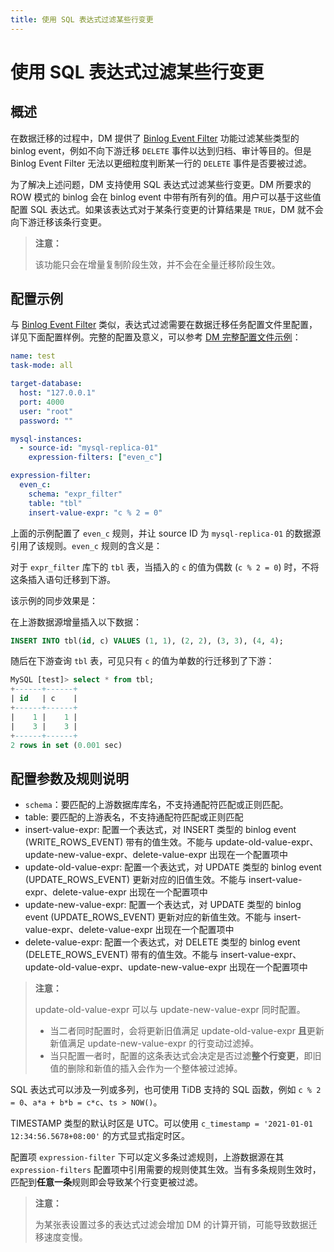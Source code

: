 ```yaml
---
title: 使用 SQL 表达式过滤某些行变更
---
```


# 使用 SQL 表达式过滤某些行变更

## 概述

在数据迁移的过程中，DM 提供了 [Binlog Event Filter](key-features.md#binlog-event-filter) 功能过滤某些类型的 binlog event，例如不向下游迁移 `DELETE` 事件以达到归档、审计等目的。但是 Binlog Event Filter 无法以更细粒度判断某一行的 `DELETE` 事件是否要被过滤。

为了解决上述问题，DM 支持使用 SQL 表达式过滤某些行变更。DM 所要求的 ROW 模式的 binlog 会在 binlog event 中带有所有列的值。用户可以基于这些值配置 SQL 表达式。如果该表达式对于某条行变更的计算结果是 `TRUE`，DM 就不会向下游迁移该条行变更。

> **注意：**
>
> 该功能只会在增量复制阶段生效，并不会在全量迁移阶段生效。

## 配置示例

与 [Binlog Event Filter](key-features.md#binlog-event-filter) 类似，表达式过滤需要在数据迁移任务配置文件里配置，详见下面配置样例。完整的配置及意义，可以参考 [DM 完整配置文件示例](task-configuration-file-full.md#完整配置文件示例)：

```yml
name: test
task-mode: all

target-database:
  host: "127.0.0.1"
  port: 4000
  user: "root"
  password: ""

mysql-instances:
  - source-id: "mysql-replica-01"
    expression-filters: ["even_c"]

expression-filter:
  even_c:
    schema: "expr_filter"
    table: "tbl"
    insert-value-expr: "c % 2 = 0"
```

上面的示例配置了 `even_c` 规则，并让 source ID 为 `mysql-replica-01` 的数据源引用了该规则。`even_c` 规则的含义是：

对于 `expr_filter` 库下的 `tbl` 表，当插入的 `c` 的值为偶数 (`c % 2 = 0`) 时，不将这条插入语句迁移到下游。

该示例的同步效果是：

在上游数据源增量插入以下数据：

```sql
INSERT INTO tbl(id, c) VALUES (1, 1), (2, 2), (3, 3), (4, 4);
```

随后在下游查询 `tbl` 表，可见只有 `c` 的值为单数的行迁移到了下游： 

```sql
MySQL [test]> select * from tbl;
+------+------+
| id   | c    |
+------+------+
|    1 |    1 |
|    3 |    3 |
+------+------+
2 rows in set (0.001 sec)
```

## 配置参数及规则说明

- `schema`：要匹配的上游数据库库名，不支持通配符匹配或正则匹配。
- table: 要匹配的上游表名，不支持通配符匹配或正则匹配
- insert-value-expr: 配置一个表达式，对 INSERT 类型的 binlog event (WRITE_ROWS_EVENT) 带有的值生效。不能与 update-old-value-expr、update-new-value-expr、delete-value-expr 出现在一个配置项中
- update-old-value-expr: 配置一个表达式，对 UPDATE 类型的 binlog event (UPDATE_ROWS_EVENT) 更新对应的旧值生效。不能与 insert-value-expr、delete-value-expr 出现在一个配置项中
- update-new-value-expr: 配置一个表达式，对 UPDATE 类型的 binlog event (UPDATE_ROWS_EVENT) 更新对应的新值生效。不能与 insert-value-expr、delete-value-expr 出现在一个配置项中
- delete-value-expr: 配置一个表达式，对 DELETE 类型的 binlog event (DELETE_ROWS_EVENT) 带有的值生效。不能与 insert-value-expr、update-old-value-expr、update-new-value-expr 出现在一个配置项中

> **注意：**
>
> update-old-value-expr 可以与 update-new-value-expr 同时配置。
>
> - 当二者同时配置时，会将更新旧值满足 update-old-value-expr **且**更新新值满足 update-new-value-expr 的行变动过滤掉。
> - 当只配置一者时，配置的这条表达式会决定是否过滤**整个行变更**，即旧值的删除和新值的插入会作为一个整体被过滤掉。

SQL 表达式可以涉及一列或多列，也可使用 TiDB 支持的 SQL 函数，例如 `c % 2 = 0`、`a*a + b*b = c*c`、`ts > NOW()`。

TIMESTAMP 类型的默认时区是 UTC。可以使用 `c_timestamp = '2021-01-01 12:34:56.5678+08:00'` 的方式显式指定时区。

配置项 `expression-filter` 下可以定义多条过滤规则，上游数据源在其 `expression-filters` 配置项中引用需要的规则使其生效。当有多条规则生效时，匹配到**任意一条**规则即会导致某个行变更被过滤。

> **注意：**
>
> 为某张表设置过多的表达式过滤会增加 DM 的计算开销，可能导致数据迁移速度变慢。
